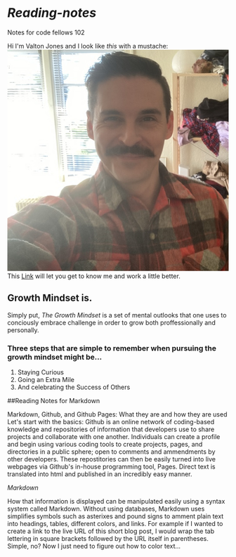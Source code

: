 # *Reading-notes*
Notes for code fellows 102

Hi I'm Valton Jones and I look like *this* with a mustache:
![](T02MD9XTF-U01MEN28MJM-c0ee9d40748d-512.jpg)
This [Link](https://github.com/jones-trae) will let you get to know me and work a little better.

## **Growth Mindset is.**

Simply put, *The Growth Mindset* is a set of mental outlooks that one uses to conciously embrace challenge in order to grow both proffessionally and personally. 

### Three steps that are simple to remember when pursuing the growth mindset might be...
1. Staying Curious
2. Going an Extra Mile
3. And celebrating the Success of Others

##Reading Notes for Markdown

Markdown, Github, and Github Pages: What they are and how they are used
Let's start with the basics: Github is an online network of coding-based knowledge and repositories of information that developers use to share projects and collaborate with one another. Individuals can create a profile and begin using various coding tools to create projects, pages, and directories in a public sphere; open to comments and ammendments by other developers. These repostitories can then be easily turned into live webpages via Github's in-house programming tool, Pages. Direct text is translated into html and published in an incredibly easy manner.

*Markdown*

How that information is displayed can be manipulated easily using a syntax system called Markdown. Without using databases, Markdown uses simplifies symbols such as asterixes and pound signs to amment plain text into headings, tables, different colors, and links. For example if I wanted to create a link to the live URL of this short blog post, I would wrap the tab lettering in square brackets followed by the URL itself in parentheses. Simple, no? Now I just need to figure out how to color text...
